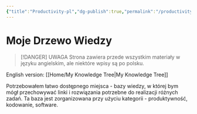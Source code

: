 ```yaml
---
{"title":"Productivity-pl","dg-publish":true,"permalink":"/productivity/productivity-pl/","dgPassFrontmatter":true}
---
```




<div class="transclusion internal-embed is-loaded"><div class="markdown-embed">





# Moje Drzewo Wiedzy

 >[!DANGER] UWAGA
 >Strona zawiera przede wszystkim materiały w języku angielskim, ale niektóre wpisy są po polsku.

English version: [[Home/My Knowledge Tree\|My Knowledge Tree]]

Potrzebowałem łatwo dostępnego miejsca - bazy wiedzy, w której bym mógł przechowywać linki i rozwiązania potrzebne do realizacji różnych zadań.
Ta baza jest zorganizowana przy użyciu kategorii - produktywność, kodowanie, software.


</div></div>

